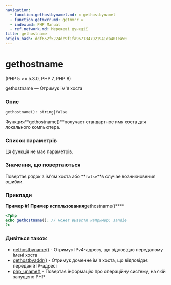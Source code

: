 ```yaml
---
navigation:
  - function.gethostbynamel.md: « gethostbynamel
  - function.getmxrr.md: getmxrr »
  - index.md: PHP Manual
  - ref.network.md: Мережеві функції
title: gethostname
origin_hash: ddf652f5224dc9f1fa9671347921941ca401ea50
---
```

# gethostname

(PHP 5 >= 5.3.0, PHP 7, PHP 8)

gethostname — Отримує ім'я хоста

### Опис

```methodsynopsis
gethostname(): string|false
```

Функция\*\*gethostname()\*\*получает стандартное имя хоста для локального компьютера.

### Список параметрів

Ця функція не має параметрів.

### Значення, що повертаються

Повертає рядок з ім'ям хоста або \*\*`false`\*\*в случае возникновения ошибки.

### Приклади

**Пример #1 Пример использования**gethostname()\*\*\*\*

```php
<?php
echo gethostname(); // может вывести например: sandie
?>
```

### Дивіться також

-   [gethostbyname()](function.gethostbyname.md) \- Отримує IPv4-адресу, що відповідає переданому імені хоста
-   [gethostbyaddr()](function.gethostbyaddr.md) \- Отримує доменне ім'я хоста, що відповідає переданій IP-адресі
-   [php\_uname()](function.php-uname.md) \- Повертає інформацію про операційну систему, на якій запущено PHP
